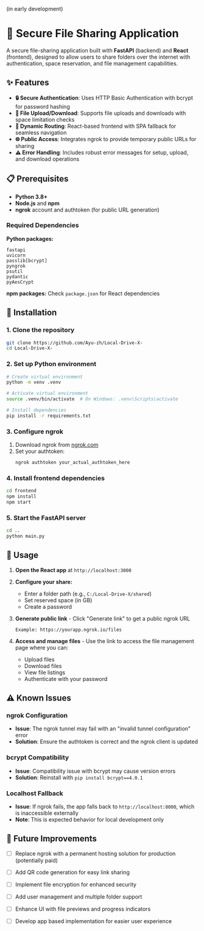 (in early development)
# 🔐 Secure File Sharing Application

A secure file-sharing application built with **FastAPI** (backend) and **React** (frontend), designed to allow users to share folders over the internet with authentication, space reservation, and file management capabilities.

## ✨ Features

- **🔒 Secure Authentication**: Uses HTTP Basic Authentication with bcrypt for password hashing
- **📁 File Upload/Download**: Supports file uploads and downloads with space limitation checks
- **🚀 Dynamic Routing**: React-based frontend with SPA fallback for seamless navigation
- **🌐 Public Access**: Integrates ngrok to provide temporary public URLs for sharing
- **⚠️ Error Handling**: Includes robust error messages for setup, upload, and download operations

## 📋 Prerequisites

- **Python 3.8+**
- **Node.js** and **npm**
- **ngrok** account and authtoken (for public URL generation)

### Required Dependencies

**Python packages:**
```
fastapi
uvicorn
passlib[bcrypt]
pyngrok
psutil
pydantic
pyAesCrypt
```

**npm packages:** Check `package.json` for React dependencies

## 🚀 Installation

### 1. Clone the repository
```bash
git clone https://github.com/Ayu-zh/Local-Drive-X-
cd Local-Drive-X-
```

### 2. Set up Python environment
```bash
# Create virtual environment
python -m venv .venv

# Activate virtual environment
source .venv/bin/activate  # On Windows: .venv\Scripts\activate

# Install dependencies
pip install -r requirements.txt
```

### 3. Configure ngrok
1. Download ngrok from [ngrok.com](https://ngrok.com)
2. Set your authtoken:
   ```bash
   ngrok authtoken your_actual_authtoken_here
   ```

### 4. Install frontend dependencies
```bash
cd frontend
npm install
npm start
```

### 5. Start the FastAPI server
```bash
cd ..
python main.py
```

## 📖 Usage

1. **Open the React app** at `http://localhost:3000`

2. **Configure your share:**
   - Enter a folder path (e.g., `C:/Local-Drive-X/shared`)
   - Set reserved space (in GB)
   - Create a password

3. **Generate public link** - Click "Generate link" to get a public ngrok URL
   ```
   Example: https://yourapp.ngrok.io/files
   ```

4. **Access and manage files** - Use the link to access the file management page where you can:
   - Upload files
   - Download files
   - View file listings
   - Authenticate with your password

## ⚠️ Known Issues

### ngrok Configuration
- **Issue**: The ngrok tunnel may fail with an "invalid tunnel configuration" error
- **Solution**: Ensure the authtoken is correct and the ngrok client is updated

### bcrypt Compatibility
- **Issue**: Compatibility issue with bcrypt may cause version errors
- **Solution**: Reinstall with `pip install bcrypt==4.0.1`

### Localhost Fallback
- **Issue**: If ngrok fails, the app falls back to `http://localhost:8000`, which is inaccessible externally
- **Note**: This is expected behavior for local development only

## 🔮 Future Improvements

- [ ] Replace ngrok with a permanent hosting solution for production (potentially paid)
- [ ] Add QR code generation for easy link sharing 
- [ ] Implement file encryption for enhanced security
- [ ] Add user management and multiple folder support
- [ ] Enhance UI with file previews and progress indicators
- [ ] Develop app based implementation for easier user experience
      
